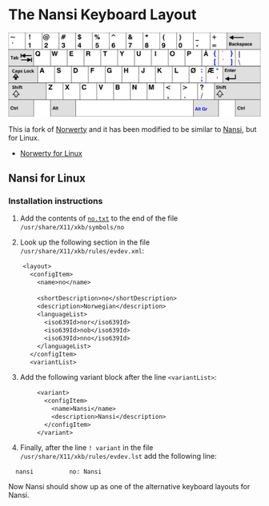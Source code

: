 # The Nansi Keyboard Layout

![Norwerty Keyboard Layout](assets/images/norwerty.svg)

This ia fork of [Norwerty](https://github.com/tobiasvl/norwerty) and it has been modified to be similar to [Nansi](https://github.com/oeywil/Nansi), but for Linux.  


* [Norwerty for Linux](#norwerty-for-linux)

<!--The design goal for the Norwerty layout is to retain as much as possible of the standard US layout (also known as the ANSI keyboard layout), while adding the keys <kbd>Æ</kbd>, <kbd>Ø</kbd>, and <kbd>Å</kbd> from the standard Norwegian layout. This alternative software layout is especially useful if you are working on a US keyboard and want to write in Norwegian. Arguably, Norwerty is a better choice than the standard Norwegian layout even if you are working on a Norwegian keyboard, as it incorporates more of the superior key arrangement of the US layout. With the standard Norwegian layout, many frequently used symbols are surprisingly inconvenient to type, such as <kbd>@</kbd> in email addresses, <kbd>/</kbd> in web addresses, and <kbd>$</kbd> in programming. These conventions were set by people who used the US layout where these symbols can be typed conveniently. The Norwerty layout makes it possible to enjoy this convenience while typing in Norwegian.

The idea is to retain most of the US layout, but to have the keys <kbd>Æ</kbd>, <kbd>Ø</kbd>, and <kbd>Å</kbd> in their same positions as in the standard Norwegian layout, replacing the <kbd>;</kbd>, <kbd>'</kbd>, and <kbd>[</kbd> keys in the US layout. The <kbd>]</kbd> key is replaced by a dead key for acute and grave accents. The replaced keys from the US layout are reached by pressing <kbd>AltGr</kbd> and the original key. This basic layout has been altered somewhat in order to suit Mac, Linux, and Windows environments. -->


## Nansi for Linux



### Installation instructions

1. Add the contents of [`no.txt`](https://github.com/VetleMN/nansi/blob/master/no.txt) to the end of the file `/usr/share/X11/xkb/symbols/no`

2. Look up the following section in the file `/usr/share/X11/xkb/rules/evdev.xml`:

```
    <layout>
      <configItem>
        <name>no</name>

        <shortDescription>no</shortDescription>
        <description>Norwegian</description>
        <languageList>
          <iso639Id>nor</iso639Id>
          <iso639Id>nob</iso639Id>
          <iso639Id>nno</iso639Id>
        </languageList>
      </configItem>
      <variantList>
```

3. Add the following variant block after the line `<variantList>`:

```
        <variant>
          <configItem>
            <name>Nansi</name>
            <description>Nansi</description>
          </configItem>
        </variant>
```

4. Finally, after the line `! variant` in the file `/usr/share/X11/xkb/rules/evdev.lst` add the following line:
```
  nansi          no: Nansi
```

Now Nansi should show up as one of the alternative keyboard layouts for Nansi.
